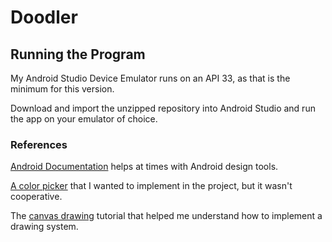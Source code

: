 # Doodler

## Running the Program

My Android Studio Device Emulator runs on an API 33, as that is the minimum for this version.

Download and import the unzipped repository into Android Studio and run the app on your emulator of choice.

### References

[Android Documentation](https://developer.android.com/reference/android/widget/SeekBar.OnSeekBarChangeListener) helps at times with Android design tools.

[A color picker](https://github.com/duanhong169/ColorPicker) that I wanted to implement in the project, but it wasn't cooperative.

The [canvas drawing](https://ssaurel.medium.com/learn-to-create-a-paint-application-for-android-5b16968063f8) tutorial that helped me understand how to implement a
drawing system.
